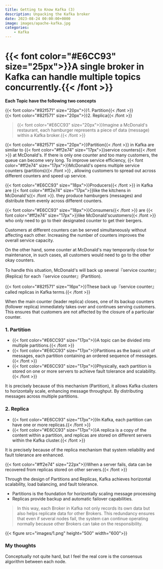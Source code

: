 ```yaml
---
title: Getting to Know Kafka (3)
description: Unpacking the Kafka broker
date: 2023-08-24 00:00:00+0000
image: images/apache-kafka.jpg
categories:
    - Kafka
---
```


# **{{< font color="#E6CC93" size="25px">}}A single broker in Kafka can handle multiple topics concurrently.{{< /font >}}**

**Each Topic have the following two concepts**

{{< font color="#82f571" size="20px">}}1. Partition{{< /font >}}    
{{< font color="#82f571" size="20px">}}2. Replica{{< /font >}}

> {{< font color="#E6CC93" size="20px">}}Imagine a McDonald's restaurant, each hamburger represents a piece of data (message) within a Kafka broker.{{< /font >}} 

{{< font color="#82f571" size="20px">}}Partition{{< /font >}} in Kafka are similar to {{< font color="#ff2e74" size="17px">}}service counters{{< /font >}} at McDonald's. If there is only one counter and too many customers, the queue can become very long. 
To improve service efficiency, {{< font color="#ff2e74" size="17px">}}McDonald's opens multiple service counters (partitions){{< /font >}} , allowing customers to spread out across different counters and speed up service.

{{< font color="#E6CC93" size="18px">}}Producers{{< /font >}} in Kafka are  {{< font color="#ff2e74" size="17px">}}like the kitchens in McDonald's{{< /font >}}.
they produce hamburgers (messages) and distribute them evenly across different counters. 


{{< font color="#E6CC93" size="18px">}}Consumers{{< /font >}} are {{< font color="#ff2e74" size="17px">}}like McDonald'scustomers{{< /font >}} who only need to go to their designated counter to get their bergers. 

Customers at different counters can be served simultaneously without affecting each other. Increasing the number of counters improves the overall service capacity.


On the other hand, some counter at McDonald's may temporarily close for maintenance, in such cases, all customers would need to go to the other okay counters. 

To handle this situation, McDonald's will back up several『service counter』(Replica) for each『service counter』(Partition).

{{< font color="#82f571" size="16px">}}These back up『service counter』 called replicas in Kafka terms.{{< /font >}}

When the main counter (leader replica) closes, one of its backup counters (follower replica) immediately takes over and continues serving customers. This ensures that customers are not affected by the closure of a particular counter.

### 1. Partition

- {{< font color="#E6CC93" size="17px">}}A topic can be divided into multiple partitions.{{< /font >}}
- {{< font color="#E6CC93" size="17px">}}Partitions as the basic unit of messages, each partition containing an ordered sequence of messages.{{< /font >}}
- {{< font color="#E6CC93" size="17px">}}Physically, each partition is stored on one or more servers to achieve fault tolerance and scalability.{{< /font >}}

It is precisely because of this mechanism (Partition), it allows Kafka clusters to horizontally scale, enhancing message throughput. By distributing messages across multiple partitions.

### 2. Replica

- {{< font color="#E6CC93" size="17px">}}In Kafka, each partition can have one or more replicas.{{< /font >}}
- {{< font color="#E6CC93" size="17px">}}A replica is a copy of the content within a partition, and replicas are stored on different servers within the Kafka cluster.{{< /font >}}


It is precisely because of the replica mechanism that system reliability and fault tolerance are enhanced.

{{< font color="#ff2e74" size="22px">}}When a server fails, data can be recovered from replicas stored on other servers.{{< /font >}}


Through the design of Partitions and Replicas, Kafka achieves horizontal scalability, load balancing, and fault tolerance. 

* Partitions is the foundation for horizontally scaling message processing 
* Replicas provide backup and automatic failover capabilities.

> In this way, each Broker in Kafka not only records its own data but also helps replicate data for other Brokers. 
This redundancy ensures that even if several nodes fail, the system can continue operating normally because other Brokers can take on the responsibility.

{{< figure src="images/1.png"  height="500" width="600">}}

### My thoughts
Conceptually not quite hard, but I feel the real core is the consensus algorithm between each node.